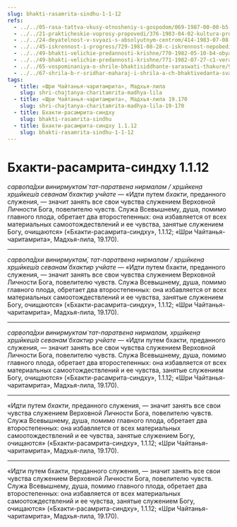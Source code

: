 ```yaml
---
slug: bhakti-rasamrita-sindhu-1-1-12
refs:
  - ../../05-rasa-tattva-vkusy-otnosheniy-s-gospodom/069-1987-00-00-b5-2-posmertnaya-sudba-putany-iskl.md
  - ../../21-prakticheskie-voprosy-propovedi/376-1983-04-02-kultura-propovedi.md
  - ../../24-deyatelnost-v-svyazi-s-absolyutnym-centrom/414-1983-07-08-a3-b1-rasshirennyj-egoizm-ili-bogotsentrizm.md
  - ../../45-iskrennost-i-progress/729-1981-08-28-c-iskrennost-nepobedima.md
  - ../../49-bhakti-velichie-predannosti-krishne/770-1982-05-10-b4-obyasnenie-shlok-opredelenij-chistoj-predannosti-narada-i-rupa-gosvami.md
  - ../../49-bhakti-velichie-predannosti-krishne/771-1982-07-27-c1-vera-i-pokornost-absolyutu-sposobny-darovat-naivysshee-dostizhenie.md
  - ../../65-vospominaniya-o-shrile-bhaktisiddhante-saraswati-thakure/996-1982-01-29-a-sarasvati-thakur-olitsetvorenie-kirtana.md
  - ../../67-shrila-b-r-sridhar-maharaj-i-shrila-a-ch-bhaktivedanta-svami-prabhupada/1081-1982-06-30-b3-kommentarii-k-devizu-bhaktivedanty-svami-prabhupady.md
tags:
  - title: «Шри Чайтанья-чаритамрита», Мадхья-лила
    slug: shri-chajtanya-charitamrita-madhya-lila
  - title: «Шри Чайтанья-чаритамрита», Мадхья-лила 19.170
    slug: shri-chajtanya-charitamrita-madhya-lila-19-170
  - title: Бхакти-расамрита-синдху
    slug: bhakti-rasamrita-sindhu
  - title: Бхакти-расамрита-синдху 1.1.12
    slug: bhakti-rasamrita-sindhu-1-1-12
---
```


# Бхакти-расамрита-синдху 1.1.12

*сарвопа̄дхи винирмуктам̇ тат-паратвена нирмалам / хр̣шӣкен̣а хр̣шӣкеш́а севанам̇ бхактир учйате* — «Идти путем *бхакти*, преданного служения, — значит занять все свои чувства служением Верховной Личности Бога, повелителю чувств. Служа Всевышнему, душа, помимо главного плода, обретает два второстепенных: она избавляется от всех материальных самоотождествлений и ее чувства, занятые служением Богу, очищаются» («Бхакти-расамрита-синдху», 1.1.12; «Шри Чайтанья-чаритамрита», Мадхья-лила, 19.170).

---

*сарвопа̄дхи винирмуктам̇, тат-паратвена нирмалам / хр̣шӣкен̣а хр̣шӣкеш́а севанам̇ бхактир учйате* — «Идти путем бхакти, преданного служения, — значит занять все свои чувства служением Верховной Личности Бога, повелителю чувств. Служа Всевышнему, душа, помимо главного плода, обретает два второстепенных: она избавляется от всех материальных самоотождествлений и ее чувства, занятые служением Богу, очищаются» («Бхакти-расамрита-синдху», 1.1.12; «Шри Чайтанья-чаритамрита», Мадхья-лила, 19.170).

---

*сарвопа̄дхи винирмуктам̇ тат-паратвена нирмалам, хр̣шӣкен̣а хр̣шӣкеш́а севанам̇ бхактир учйате* — «Идти путем бхакти, преданного служения, — значит занять все свои чувства служением Верховной Личности Бога, повелителю чувств. Служа Всевышнему, душа, помимо главного плода, обретает два второстепенных: она избавляется от всех материальных самоотождествлений и ее чувства, занятые служением Богу, очищаются» («Бхакти-расамрита-синдху», 1.1.12; «Шри Чайтанья-чаритамрита», Мадхья-лила, 19.170).

---

«Идти путем *бхакти*, преданного служения, — значит занять все свои чувства служением Верховной Личности Бога, повелителю чувств. Служа Всевышнему, душа, помимо главного плода, обретает два второстепенных: она избавляется от всех материальных самоотождествлений и ее чувства, занятые служением Богу, очищаются» («Бхакти-расамрита-синдху», 1.1.12; «Шри Чайтанья-чаритамрита», Мадхья-лила, 19.170).

---

«Идти путем бхакти, преданного служения, — значит занять все свои чувства служением Верховной Личности Бога, повелителю чувств. Служа Всевышнему, душа, помимо главного плода, обретает два второстепенных: она избавляется от всех материальных самоотождествлений и ее чувства, занятые служением Богу, очищаются» («Бхакти-расамрита-синдху», 1.1.12; «Шри Чайтанья-чаритамрита», Мадхья-лила, 19.170).
